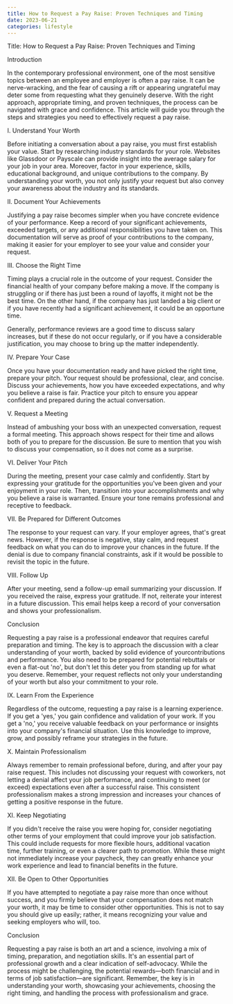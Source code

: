 ```yaml
---
title: How to Request a Pay Raise: Proven Techniques and Timing
date: 2023-06-21
categories: lifestyle
---
```


Title: How to Request a Pay Raise: Proven Techniques and Timing

Introduction

In the contemporary professional environment, one of the most sensitive topics between an employee and employer is often a pay raise. It can be nerve-wracking, and the fear of causing a rift or appearing ungrateful may deter some from requesting what they genuinely deserve. With the right approach, appropriate timing, and proven techniques, the process can be navigated with grace and confidence. This article will guide you through the steps and strategies you need to effectively request a pay raise.

I. Understand Your Worth

Before initiating a conversation about a pay raise, you must first establish your value. Start by researching industry standards for your role. Websites like Glassdoor or Payscale can provide insight into the average salary for your job in your area. Moreover, factor in your experience, skills, educational background, and unique contributions to the company. By understanding your worth, you not only justify your request but also convey your awareness about the industry and its standards.

II. Document Your Achievements

Justifying a pay raise becomes simpler when you have concrete evidence of your performance. Keep a record of your significant achievements, exceeded targets, or any additional responsibilities you have taken on. This documentation will serve as proof of your contributions to the company, making it easier for your employer to see your value and consider your request.

III. Choose the Right Time

Timing plays a crucial role in the outcome of your request. Consider the financial health of your company before making a move. If the company is struggling or if there has just been a round of layoffs, it might not be the best time. On the other hand, if the company has just landed a big client or if you have recently had a significant achievement, it could be an opportune time.

Generally, performance reviews are a good time to discuss salary increases, but if these do not occur regularly, or if you have a considerable justification, you may choose to bring up the matter independently.

IV. Prepare Your Case

Once you have your documentation ready and have picked the right time, prepare your pitch. Your request should be professional, clear, and concise. Discuss your achievements, how you have exceeded expectations, and why you believe a raise is fair. Practice your pitch to ensure you appear confident and prepared during the actual conversation.

V. Request a Meeting

Instead of ambushing your boss with an unexpected conversation, request a formal meeting. This approach shows respect for their time and allows both of you to prepare for the discussion. Be sure to mention that you wish to discuss your compensation, so it does not come as a surprise.

VI. Deliver Your Pitch

During the meeting, present your case calmly and confidently. Start by expressing your gratitude for the opportunities you've been given and your enjoyment in your role. Then, transition into your accomplishments and why you believe a raise is warranted. Ensure your tone remains professional and receptive to feedback.

VII. Be Prepared for Different Outcomes

The response to your request can vary. If your employer agrees, that's great news. However, if the response is negative, stay calm, and request feedback on what you can do to improve your chances in the future. If the denial is due to company financial constraints, ask if it would be possible to revisit the topic in the future.

VIII. Follow Up

After your meeting, send a follow-up email summarizing your discussion. If you received the raise, express your gratitude. If not, reiterate your interest in a future discussion. This email helps keep a record of your conversation and shows your professionalism.

Conclusion

Requesting a pay raise is a professional endeavor that requires careful preparation and timing. The key is to approach the discussion with a clear understanding of your worth, backed by solid evidence of yourcontributions and performance. You also need to be prepared for potential rebuttals or even a flat-out 'no', but don't let this deter you from standing up for what you deserve. Remember, your request reflects not only your understanding of your worth but also your commitment to your role.

IX. Learn From the Experience

Regardless of the outcome, requesting a pay raise is a learning experience. If you get a 'yes,' you gain confidence and validation of your work. If you get a 'no,' you receive valuable feedback on your performance or insights into your company's financial situation. Use this knowledge to improve, grow, and possibly reframe your strategies in the future.

X. Maintain Professionalism

Always remember to remain professional before, during, and after your pay raise request. This includes not discussing your request with coworkers, not letting a denial affect your job performance, and continuing to meet (or exceed) expectations even after a successful raise. This consistent professionalism makes a strong impression and increases your chances of getting a positive response in the future.

XI. Keep Negotiating

If you didn't receive the raise you were hoping for, consider negotiating other terms of your employment that could improve your job satisfaction. This could include requests for more flexible hours, additional vacation time, further training, or even a clearer path to promotion. While these might not immediately increase your paycheck, they can greatly enhance your work experience and lead to financial benefits in the future.

XII. Be Open to Other Opportunities

If you have attempted to negotiate a pay raise more than once without success, and you firmly believe that your compensation does not match your worth, it may be time to consider other opportunities. This is not to say you should give up easily; rather, it means recognizing your value and seeking employers who will, too.

Conclusion

Requesting a pay raise is both an art and a science, involving a mix of timing, preparation, and negotiation skills. It's an essential part of professional growth and a clear indication of self-advocacy. While the process might be challenging, the potential rewards—both financial and in terms of job satisfaction—are significant. Remember, the key is in understanding your worth, showcasing your achievements, choosing the right timing, and handling the process with professionalism and grace.